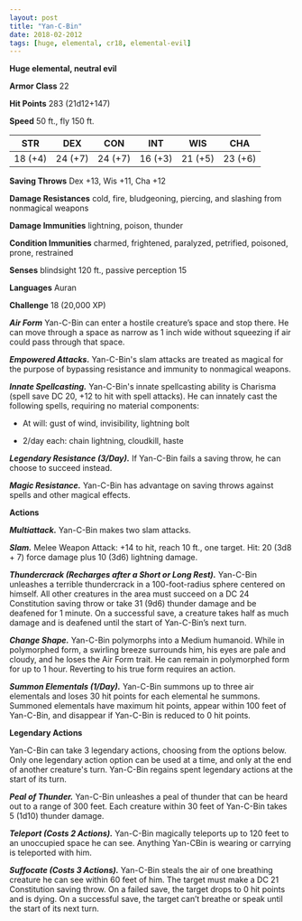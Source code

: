 ```yaml
---
layout: post
title: "Yan-C-Bin"
date: 2018-02-2012
tags: [huge, elemental, cr18, elemental-evil]
---
```


**Huge elemental, neutral evil**

**Armor Class** 22

**Hit Points** 283 (21d12+147)

**Speed** 50 ft., fly 150 ft.

|   STR   |   DEX   |   CON   |   INT   |   WIS   |   CHA   |
|:-----:|:-----:|:-----:|:-----:|:-----:|:-----:|
| 18 (+4) | 24 (+7) | 24 (+7) | 16 (+3) | 21 (+5) | 23 (+6) |

**Saving Throws** Dex +13, Wis +11, Cha +12

**Damage Resistances** cold, fire, bludgeoning, piercing, and slashing from nonmagical weapons

**Damage Immunities** lightning, poison, thunder

**Condition Immunities** charmed, frightened, paralyzed, petrified, poisoned, prone, restrained

**Senses** blindsight 120 ft., passive perception 15

**Languages** Auran

**Challenge** 18 (20,000 XP)

***Air Form*** Yan-C-Bin can enter a hostile creature’s space and stop there. He can move through a space as narrow as 1 inch wide without squeezing if air could pass through that space.

***Empowered Attacks.*** Yan-C-Bin's slam attacks are treated as magical for the purpose of bypassing resistance and immunity to nonmagical weapons.

***Innate Spellcasting.*** Yan-C-Bin's innate spellcasting ability is Charisma (spell save DC 20, +12 to hit with spell attacks). He can innately cast the following spells, requiring no material components: 

* At will: gust of wind, invisibility, lightning bolt

* 2/day each: chain lightning, cloudkill, haste

***Legendary Resistance (3/Day).*** If Yan-C-Bin fails a saving throw, he can choose to succeed instead.

***Magic Resistance.*** Yan-C-Bin has advantage on saving throws against spells and other magical effects.

**Actions**

***Multiattack.*** Yan-C-Bin makes two slam attacks.

***Slam.*** Melee Weapon Attack: +14 to hit, reach 10 ft., one target. Hit: 20 (3d8 + 7) force damage plus 10 (3d6) lightning damage.

***Thundercrack (Recharges after a Short or Long Rest).***  Yan-C-Bin unleashes a terrible thundercrack in a 100-foot-radius sphere centered on himself. All other creatures in the area must succeed on a DC 24 Constitution saving throw or take 31 (9d6) thunder damage and be deafened for 1 minute. On a successful save, a creature takes half as much damage and is deafened until the start of Yan-C-Bin’s next turn.

***Change Shape.*** Yan-C-Bin polymorphs into a Medium humanoid. While in polymorphed form, a swirling breeze surrounds him, his eyes are pale and cloudy, and he loses the Air Form trait. He can remain in polymorphed form for up to 1 hour. Reverting to his true form requires an action.

***Summon Elementals (1/Day).*** Yan-C-Bin summons up to three air elementals and loses 30 hit points for each elemental he summons. Summoned elementals have maximum hit points, appear within 100 feet of Yan-C-Bin, and disappear if Yan-C-Bin is reduced to 0 hit points.

**Legendary Actions**

Yan-C-Bin can take 3 legendary actions, choosing from the options below. Only one legendary action option can be used at a time, and only at the end of another creature's turn. Yan-C-Bin regains spent legendary actions at the start of its turn.

***Peal of Thunder.*** Yan-C-Bin unleashes a peal of thunder that can be heard out to a range of 300 feet. Each creature within 30 feet of Yan-C-Bin takes 5 (1d10) thunder damage.

***Teleport (Costs 2 Actions).*** Yan-C-Bin magically teleports up to 120 feet to an unoccupied space he can see. Anything Yan-CBin is wearing or carrying is teleported with him.


***Suffocate (Costs 3 Actions).*** Yan-C-Bin steals the air of one breathing creature he can see within 60 feet of him. The target must make a DC 21 Constitution saving throw. On a failed save, the target drops to 0 hit points and is dying. On a successful save, the target can’t breathe or speak until the start of its next turn.
